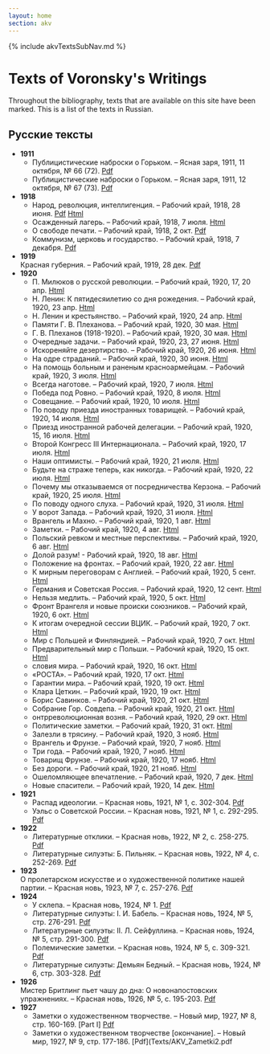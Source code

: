 ```yaml
---
layout: home
section: akv
---
```

{% include akvTextsSubNav.md %}

# Texts of Voronsky's Writings

Throughout the bibliography, texts that are available on this site have been marked. This is a list of the texts in Russian.

## Русские тексты

- **1911**
  - Публицистические наброски о Горьком. – Ясная заря, 1911, 11 октября, № 66 (72). [Pdf](Texts/Zaria11a.pdf)
  - Публицистические наброски о Горьком. – Ясная заря, 1911, 12 октября, № 67 (73). [Pdf](Texts/Zaria11b.pdf)
- **1918**
  - Народ, революция, интеллигенция. – Рабочий край, 1918, 28 июня. [Pdf](Texts/RK180628.pdf) [Html](Texts/RK180628.html)
  - Осажденный лагерь. – Рабочий край, 1918, 7 июля. [Html](Texts/RK180707.html)
  - О свободе печати. – Рабочий край, 1918, 2 окт. [Pdf](Texts/RK181002.pdf)
  - Коммунизм, церковь и государство. – Рабочий край, 1918, 7 декабря. [Pdf](Texts/church18r.pdf)
- **1919**  
  Красная губерния. – Рабочий край, 1919, 28 дек. [Pdf](Texts/RedProv19r.pdf)
- **1920**
  - П. Милюков о русской революции. – Рабочий край, 1920, 17, 20 апр. [Html](Texts/RK200417.html)
  - Н. Ленин: К пятидесяилетию со дня рожедения. – Рабочий край, 1920, 23 апр. [Html](Texts/RK200423.html)
  - Н. Ленин и крестьянство. – Рабочий край, 1920, 24 апр. [Html](Texts/RK200423.html)
  - Памяти Г. В. Плеханова. – Рабочий край, 1920, 30 мая. [Html](Texts/RK200530a.html)
  - Г. В. Плеханов (1918-1920). – Рабочий край, 1920, 30 мая. [Html](Texts/RK200530b.html)
  - Очередные задачи. – Рабочий край, 1920, 23, 27 июня. [Html](Texts/RK200623.html)
  - Искореняйте дезертирство. – Рабочий край, 1920, 26 июня. [Html](Texts/RK200626.html)
  - На одре страданий. – Рабочий край, 1920, 30 июня. [Html](Texts/RK200630.html)
  - На помощь больным и раненым красноармейцам. – Рабочий край, 1920, 3 июля. [Html](Texts/RK200703.html)
  - Всегда наготове. – Рабочий край, 1920, 7 июля. [Html](Texts/RK200707.html)
  - Победа под Ровно. – Рабочий край, 1920, 8 июля. [Html](/Texts/RK200708.html)
  - Совещание. – Рабочий край, 1920, 10 июля. [Html](Texts/RK200710.html)
  - По поводу приезда иностранных товарищей. – Рабочий край, 1920, 14 июля. [Html](Texts/RK200714.html)
  - Приезд иностранной рабочей делегации. – Рабочий край, 1920, 15, 16 июля. [Html](Texts/RK200715.html)
  - Второй Конгресс III Интернационала. – Рабочий край, 1920, 17 июля. [Html](Texts/RK200717.html)
  - Наши оптимисты. – Рабочий край, 1920, 21 июля. [Html](Texts/RK200721.html)
  - Будьте на страже теперь, как никогда. – Рабочий край, 1920, 22 июля. [Html](Texts/RK200722.html)
  - Почему мы отказываемся от посредничества Керзона. – Рабочий край, 1920, 25 июля. [Html](Texts/RK200725.html)
  - По поводу одного слуха. – Рабочий край, 1920, 31 июля. [Html](Texts/RK200731.html)
  - У ворот Запада. – Рабочий край, 1920, 31 июля. [Html](Texts/RK200731b.html)
  - Врангель и Махно. – Рабочий край, 1920, 1 авг. [Html](Texts/RK200801.html)
  - Заметки. – Рабочий край, 1920, 4 авг. [Html](Texts/RK200804.html)
  - Польский ревком и местные перспективы. – Рабочий край, 1920, 6 авг. [Html](Texts/RK200806.html)
  - Долой разум! - Рабочий край, 1920, 18 авг. [Html](Texts/RK200818.html)
  - Положение на фронтах. – Рабочий край, 1920, 22 авг. [Html](Texts/RK200822.html)
  - К мирным переговорам с Англией. – Рабочий край, 1920, 5 сент. [Html](Texts/RK200905.html)
  - Германия и Советская Россия. – Рабочий край, 1920, 12 сент. [Html](Texts/RK200912.html)
  - Нельзя медлить. – Рабочий край, 1920, 5 окт. [Html](Texts/RK201005.html)
  - Фронт Врангеля и новые происки союзников. – Рабочий край, 1920, 6 окт. [Html](Texts/RK201006.html)
  - К итогам очередной сессии ВЦИК. – Рабочий край, 1920, 7 окт. [Html](Texts/RK201007a.html)
  - Мир с Польшей и Финляндией. – Рабочий край, 1920, 7 окт. [Html](Texts/RK201007b.html)
  - Предварительный мир с Польши. – Рабочий край, 1920, 15 окт. [Html](Texts/RK201015.html)
  - словия мира. – Рабочий край, 1920, 16 окт. [Html](Texts/RK201016.html)
  - «РОСТА». – Рабочий край, 1920, 17 окт. [Html](Texts/RK201017.html)
  - Гарантии мира. – Рабочий край, 1920, 19 окт. [Html](Texts/RK201019a.html)
  - Клара Цеткин. – Рабочий край, 1920, 19 окт. [Html](Texts/RK201019b.html)
  - Борис Савинков. – Рабочий край, 1920, 21 окт. [Html](Texts/RK201021a.html)
  - Собрание Гор. Совдепа. – Рабочий край, 1920, 21 окт. [Html](Texts/RK201021b.html)
  - онтрреволюционная возня. – Рабочий край, 1920, 29 окт. [Html](Texts/RK201029.html)
  - Политические заметки. – Рабочий край, 1920, 31 окт. [Html](Texts/RK201031.html)
  - Залезли в трясину. – Рабочий край, 1920, 3 нояб. [Html](Texts/RK201103.html)
  - Врангель и Фрунзе. – Рабочий край, 1920, 7 нояб. [Html](Texts/RK201107a.html)
  - Три года. – Рабочий край, 1920, 7 нояб. [Html](Texts/RK201107b.html)
  - Товарищ Фрунзе. – Рабочий край, 1920, 17 нояб. [Html](Texts/RK201117.html)
  - Без дороги. – Рабочий край, 1920, 21 нояб. [Html](Texts/RK201121.html)
  - Ошеломляющее впечатление. – Рабочий край, 1920, 7 дек. [Html](Texts/RK201207.html)
  - Новые спасители. – Рабочий край, 1920, 14 дек. [Html](Texts/RK201214.html)
- **1921**
  - Распад идеологии. – Красная новь, 1921, № 1, с. 302-304. [Pdf](Texts/Raspad21r.pdf)
  - Уэльс о Советской России. – Красная новь, 1921, № 1, с. 292-295. [Pdf](Texts/Wells21r.pdf)
- **1922**
  - Литературные отклики. – Красная новь, 1922, № 2, с. 258-275. [Pdf](Texts/KN22_02.pdf)
  - Литературные силуэты: Б. Пильняк. – Красная новь, 1922, № 4, с. 252-269. [Pdf](Texts/KN22_04.pdf)
- **1923**  
  О пролетарском искусстве и о художественной политике нашей партии. – Красная новь, 1923, № 7, с. 257-276. [Pdf](Texts/AKV_OnProlArt1923R.pdf)
- **1924**
  - У склепа. – Красная новь, 1924, № 1. [Pdf](Texts/AKV_U%20sklepa.pdf)
  - Литературные силуэты: I. И. Бабель. – Красная новь, 1924, № 5, стр. 276-291. [Pdf](Texts/AKV_Babel1924.pdf)
  - Литературные силуэты: II. Л. Сейфуллина. – Красная новь, 1924, № 5, стр. 291-300. [Pdf](AKV_Seifullina1924.pdf)
  - Полемические заметки. – Красная новь, 1924, № 5, с. 309-321.  [Pdf](AKV_PolemicalRemarks1924.pdf)
  - Литературные силуэты: Демьян Бедный. – Красная новь, 1924, № 6, стр. 303-328. [Pdf](AKV_Bednyi1924.pdf)
- **1926**  
  Мистер Бритлинг пьет чашу до дна: О новонапостовских упражнениях. – Красная новь, 1926, № 5, с. 195-203. [Pdf](Texts/AKV_Britling1926.pdf)
- **1927**
  - Заметки о художественном творчестве. – Новый мир, 1927, № 8, стр. 160-169. [Part I] [Pdf](Texts/AKV_Zametki1.pdf)
  - Заметки о художественном творчестве [окончание]. – Новый мир, 1927, № 9, стр. 177-186.  [Pdf](Texts/AKV_Zametki2.pdf